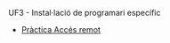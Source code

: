 UF3 - Instal·lació de programari específic

- [Pràctica Accés remot](https://htmlpreview.github.io/?https://github.com/hache2212/Portfoli/blob/main/Moduls/M01-SistemesInformatics/UF3/Pr%C3%A0ctica%20acc%C3%A9s%20remot/Pr%C3%A1cticaAcc%C3%A9sRemot.html)
